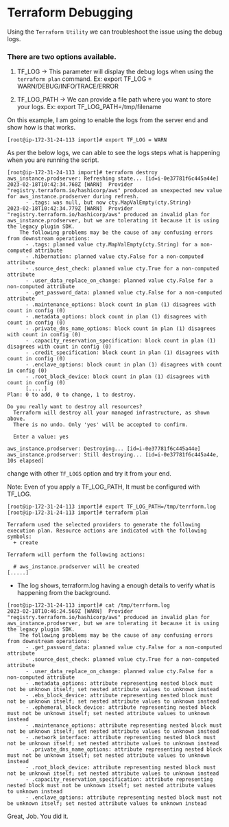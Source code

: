 # Terraform Debugging

Using the ```Terraform Utility``` we can troubleshoot the issue using the debug logs. 

### There are two options available.

1) TF_LOG  -> This parameter will display the debug logs when using the ```terraform plan``` command. 
     Ex: export TF_LOG = WARN/DEBUG/INFO/TRACE/ERROR
	 
2) TF_LOG_PATH -> We can provide a file path where you want to store your logs.
   Ex: export TF_LOG_PATH=/tmp/filename

On this example, I am going to enable the logs from the server end and show how is that works.

```
[root@ip-172-31-24-113 import]# export TF_LOG = WARN
```
As per the below logs, we can able to see the logs steps what is happening when you are running the script.

```
[root@ip-172-31-24-113 import]# terraform destroy
aws_instance.prodserver: Refreshing state... [id=i-0e37781f6c445a44e]
2023-02-18T10:42:34.768Z [WARN]  Provider "registry.terraform.io/hashicorp/aws" produced an unexpected new value for aws_instance.prodserver during refresh.
      - .tags: was null, but now cty.MapValEmpty(cty.String)
2023-02-18T10:42:34.779Z [WARN]  Provider "registry.terraform.io/hashicorp/aws" produced an invalid plan for aws_instance.prodserver, but we are tolerating it because it is using the legacy plugin SDK.
    The following problems may be the cause of any confusing errors from downstream operations:
      - .tags: planned value cty.MapValEmpty(cty.String) for a non-computed attribute
      - .hibernation: planned value cty.False for a non-computed attribute
      - .source_dest_check: planned value cty.True for a non-computed attribute
      - .user_data_replace_on_change: planned value cty.False for a non-computed attribute
      - .get_password_data: planned value cty.False for a non-computed attribute
      - .maintenance_options: block count in plan (1) disagrees with count in config (0)
      - .metadata_options: block count in plan (1) disagrees with count in config (0)
      - .private_dns_name_options: block count in plan (1) disagrees with count in config (0)
      - .capacity_reservation_specification: block count in plan (1) disagrees with count in config (0)
      - .credit_specification: block count in plan (1) disagrees with count in config (0)
      - .enclave_options: block count in plan (1) disagrees with count in config (0)
      - .root_block_device: block count in plan (1) disagrees with count in config (0)
	  [.....]
Plan: 0 to add, 0 to change, 1 to destroy.

Do you really want to destroy all resources?
  Terraform will destroy all your managed infrastructure, as shown above.
  There is no undo. Only 'yes' will be accepted to confirm.

  Enter a value: yes

aws_instance.prodserver: Destroying... [id=i-0e37781f6c445a44e]
aws_instance.prodserver: Still destroying... [id=i-0e37781f6c445a44e, 10s elapsed]
```

change with other ```TF_LOGS``` option and try it from your end.

Note: Even of you apply a TF_LOG_PATH, It must be configured with TF_LOG.

```
[root@ip-172-31-24-113 import]# export TF_LOG_PATH=/tmp/terrform.log
[root@ip-172-31-24-113 import]# terraform plan

Terraform used the selected providers to generate the following execution plan. Resource actions are indicated with the following
symbols:
  + create

Terraform will perform the following actions:

  # aws_instance.prodserver will be created
[.....]
```

- The log shows, terraform.log having a enough details to verify what is happening from the background.

```
[root@ip-172-31-24-113 import]# cat /tmp/terrform.log
2023-02-18T10:46:24.569Z [WARN]  Provider "registry.terraform.io/hashicorp/aws" produced an invalid plan for aws_instance.prodserver, but we are tolerating it because it is using the legacy plugin SDK.
    The following problems may be the cause of any confusing errors from downstream operations:
      - .get_password_data: planned value cty.False for a non-computed attribute
      - .source_dest_check: planned value cty.True for a non-computed attribute
      - .user_data_replace_on_change: planned value cty.False for a non-computed attribute
      - .metadata_options: attribute representing nested block must not be unknown itself; set nested attribute values to unknown instead
      - .ebs_block_device: attribute representing nested block must not be unknown itself; set nested attribute values to unknown instead
      - .ephemeral_block_device: attribute representing nested block must not be unknown itself; set nested attribute values to unknown instead
      - .maintenance_options: attribute representing nested block must not be unknown itself; set nested attribute values to unknown instead
      - .network_interface: attribute representing nested block must not be unknown itself; set nested attribute values to unknown instead
      - .private_dns_name_options: attribute representing nested block must not be unknown itself; set nested attribute values to unknown instead
      - .root_block_device: attribute representing nested block must not be unknown itself; set nested attribute values to unknown instead
      - .capacity_reservation_specification: attribute representing nested block must not be unknown itself; set nested attribute values to unknown instead
      - .enclave_options: attribute representing nested block must not be unknown itself; set nested attribute values to unknown instead
```

Great, Job. You did it.
